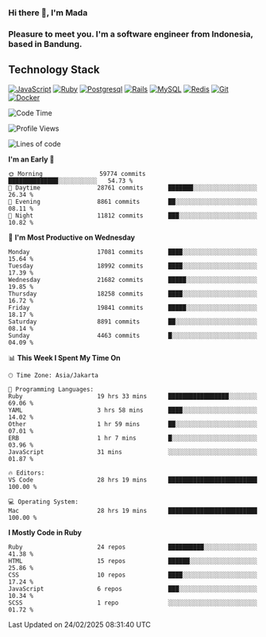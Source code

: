 ### Hi there 👋, I'm Mada
### Pleasure to meet you. I'm a software engineer from Indonesia, based in Bandung.

## Technology Stack

[![JavaScript](https://img.shields.io/badge/-JavaScript-%23F7DF1C?style=flat-square&logo=javascript&logoColor=000000&labelColor=%23F7DF1C&color=%23FFCE5A)](https://www.javascript.com/)
[![Ruby](https://img.shields.io/badge/Ruby-CC342D?style=flat-square&logo=ruby&logoColor=white)](https://www.ruby-lang.org/en/)
[![Postgresql](https://img.shields.io/badge/PostgreSQL-316192?style=flat-square&logo=postgresql&logoColor=ffffff)](https://www.postgresql.org/)
[![Rails](https://img.shields.io/badge/Ruby_on_Rails-CC0000?style=flat-square&logo=ruby-on-rails&logoColor=white)](https://rubyonrails.org/)
[![MySQL](https://img.shields.io/badge/-MySQL-4479A1?style=flat-square&logo=MySQL&logoColor=ffffff)](https://www.mysql.com/)
[![Redis](https://img.shields.io/badge/-Redis-DC382D?style=flat-square&logo=Redis&logoColor=ffffff)](https://redis.io/)
[![Git](https://img.shields.io/badge/-Git-%23F05032?style=flat-square&logo=git&logoColor=%23ffffff)](https://git-scm.com/)
[![Docker](https://img.shields.io/badge/-Docker-2496ED?style=flat-square&logo=docker&logoColor=ffffff)](https://www.docker.com/)
<!--
**madaarya/madaarya** is a ✨ _special_ ✨ repository because its `README.md` (this file) appears on your GitHub profile.

Here are some ideas to get you started:

- 🔭 I’m currently working on ...
- 🌱 I’m currently learning ...
- 👯 I’m looking to collaborate on ...
- 🤔 I’m looking for help with ...
- 💬 Ask me about ...
- 📫 How to reach me: ...
- 😄 Pronouns: ...
- ⚡ Fun fact: ...
-->
<!--START_SECTION:waka-->
![Code Time](http://img.shields.io/badge/Code%20Time-7%2C050%20hrs%2020%20mins-blue)

![Profile Views](http://img.shields.io/badge/Profile%20Views-0-blue)

![Lines of code](https://img.shields.io/badge/From%20Hello%20World%20I%27ve%20Written-47.4%20million%20lines%20of%20code-blue)

**I'm an Early 🐤** 

```text
🌞 Morning                59774 commits       ██████████████░░░░░░░░░░░   54.73 % 
🌆 Daytime                28761 commits       ███████░░░░░░░░░░░░░░░░░░   26.34 % 
🌃 Evening                8861 commits        ██░░░░░░░░░░░░░░░░░░░░░░░   08.11 % 
🌙 Night                  11812 commits       ███░░░░░░░░░░░░░░░░░░░░░░   10.82 % 
```
📅 **I'm Most Productive on Wednesday** 

```text
Monday                   17081 commits       ████░░░░░░░░░░░░░░░░░░░░░   15.64 % 
Tuesday                  18992 commits       ████░░░░░░░░░░░░░░░░░░░░░   17.39 % 
Wednesday                21682 commits       █████░░░░░░░░░░░░░░░░░░░░   19.85 % 
Thursday                 18258 commits       ████░░░░░░░░░░░░░░░░░░░░░   16.72 % 
Friday                   19841 commits       █████░░░░░░░░░░░░░░░░░░░░   18.17 % 
Saturday                 8891 commits        ██░░░░░░░░░░░░░░░░░░░░░░░   08.14 % 
Sunday                   4463 commits        █░░░░░░░░░░░░░░░░░░░░░░░░   04.09 % 
```


📊 **This Week I Spent My Time On** 

```text
🕑︎ Time Zone: Asia/Jakarta

💬 Programming Languages: 
Ruby                     19 hrs 33 mins      █████████████████░░░░░░░░   69.06 % 
YAML                     3 hrs 58 mins       ████░░░░░░░░░░░░░░░░░░░░░   14.02 % 
Other                    1 hr 59 mins        ██░░░░░░░░░░░░░░░░░░░░░░░   07.01 % 
ERB                      1 hr 7 mins         █░░░░░░░░░░░░░░░░░░░░░░░░   03.96 % 
JavaScript               31 mins             ░░░░░░░░░░░░░░░░░░░░░░░░░   01.87 % 

🔥 Editors: 
VS Code                  28 hrs 19 mins      █████████████████████████   100.00 % 

💻 Operating System: 
Mac                      28 hrs 19 mins      █████████████████████████   100.00 % 
```

**I Mostly Code in Ruby** 

```text
Ruby                     24 repos            ██████████░░░░░░░░░░░░░░░   41.38 % 
HTML                     15 repos            ██████░░░░░░░░░░░░░░░░░░░   25.86 % 
CSS                      10 repos            ████░░░░░░░░░░░░░░░░░░░░░   17.24 % 
JavaScript               6 repos             ███░░░░░░░░░░░░░░░░░░░░░░   10.34 % 
SCSS                     1 repo              ░░░░░░░░░░░░░░░░░░░░░░░░░   01.72 % 
```




 Last Updated on 24/02/2025 08:31:40 UTC
<!--END_SECTION:waka-->
